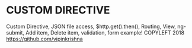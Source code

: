 # CUSTOM DIRECTIVE
Custom Directive, JSON file access, $http.get().then(), Routing, View, ng-submit, Add item, Delete item, validation, form example!
COPYLEFT 2018 https://github.com/vipinkrishna